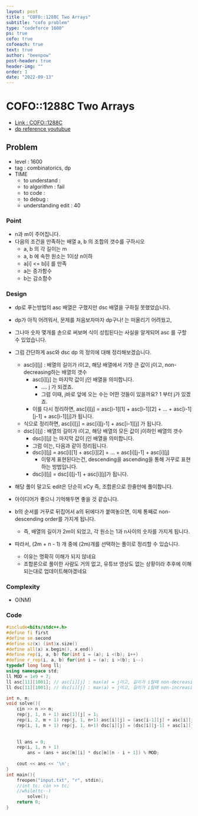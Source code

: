 ```yaml
---
layout: post
title : "COFO::1288C Two Arrays"
subtitle: "cofo problem"
type: "codeforce 1600"
ps: true
cofo: true
cofoeach: true
text: true
author: "beenpow"
post-header: true
header-img: ""
order: 1
date: "2022-09-13"
---
```

# COFO::1288C Two Arrays
- [Link : COFO::1288C](https://codeforces.com/problemset/problem/1288/C)
- [dp reference youtubue](https://www.youtube.com/watch?v=qBGoenx5CT8)

## Problem 

- level : 1600
- tag : combinatorics, dp
- TIME
  - to understand    : 
  - to algorithm     : fail
  - to code          : 
  - to debug         : 
  - understanding edit : 40

### Point
- n과 m이 주어집니다.
- 다음의 조건을 만족하는 배열 a, b 의 조합의 갯수를 구하시오
  - a, b 의 각 길이는 m
  - a, b 에 속한 원소는 1이상 n이하
  - a[i] <= b[i] 를 만족
  - a는 증가함수
  - b는 감소함수

### Design
- dp로 푸는방법의 asc 배열은 구했지만 dsc 배열을 구하질 못했었습니다.
- dp가 아직 어려워서, 문제를 처음보자마자 dp구나! 는 떠올리기 어려웠고,
- 그나마 숫자 몇개를 손으로 써보며 식이 성립된다는 사실을 알게되어 asc 를 구할 수 있었습니다.
- 그럼 간단하게 asc와 dsc dp 의 정의에 대해 정리해보겠습니다.
  - asc[i][j] : 배열의 길이가 i이고, 해당 배열에서 가장 큰 값이 j이고, non-decreasing하는 배열의 갯수
    - asc[i][j] 는 마지막 값이 j인 배열을 의미합니다.
      - ....  j 가 되겠죠.
      - 그럼 이때, j바로 앞에 오는 수는 어떤 것들이 있을까요? 1 부터 j가 있겠죠.
    - 이를 다시 정리하면, asc[i][j] = asc[i-1][1] + asc[i-1][2] + ... + asc[i-1][j-1] + asc[i-1][j]가 됩니다.
   - 식으로 정리하면, asc[i][j] = asc[i][j-1] + asc[i-1][j] 가 됩니다.
  - dsc[i][j] : 배열의 길이가 i이고, 해당 배열의 모든 값이 j이하인 배열의 갯수
    - dsc[i][j] 는 마지막 값이 j인 배열을 의미합니다.
    - 그럼 이는, 다음과 같이 정리됩니다.
    - dsc[i][j] = asc[i][1] + asc[i][2] + ... + asc[i][j-1] + asc[i][j]
	  - 이렇게 표현된다는건, descending을 ascending을 통해 거꾸로 표현하는 방법입니다.
    - dsc[i][j] = dsc[i][j-1] + asc[i][j]가 됩니다.

- 해당 풀이 말고도 edit은 단순히 xCy 즉, 조합론으로 한줄만에 풀이합니다.
- 아이디어가 좋으니 기억해두면 좋을 것 같습니다.
- b의 순서를 거꾸로 뒤집어서 a의 뒤에다가 붙여놓으면, 이제 통째로 non-descending order를 가지게 됩니다.
  - 즉, 배열의 길이가 2m이 되었고, 각 원소는 1과 n사이의 숫자를 가지게 됩니다.
- 따라서, (2m + n - 1) 개 중에 (2m)개를 선택하는 풀이로 정리할 수 있습니다.
  - 이유는 명확히 이해가 되지 않네요
  - 조합론으로 풀이한 사람도 거의 없고, 유튜브 영상도 없는 상황이라 추후에 이해되는대로 업데이트해야겠네요

### Complexity
- O(NM)

### Code

```cpp
#include<bits/stdc++.h>
#define fi first
#define se second
#define sz(x) (int)x.size()
#define all(x) x.begin(), x.end()
#define rep(i, a, b) for(int i = (a); i <(b); i++)
#define r_rep(i, a, b) for(int i = (a); i >(b); i--)
typedef long long ll;
using namespace std;
ll MOD = 1e9 + 7;
ll asc[11][1001]; // asc[i][j] : max(a) = j이고, 길이가 i일때 non-decreasing의 갯수 % 1e9 + 7
ll dsc[11][1001]; // dsc[i][j] : max(a) = j이고, 길이가 i일때 non-increasing의 갯수 % 1e9 + 7

int n, m;
void solve(){
    cin >> n >> m;
    rep(j, 1, n + 1) asc[1][j] = 1;
    rep(i, 2, m + 1) rep(j, 1, n+1) asc[i][j] = (asc[i-1][j] + asc[i][j-1]) % MOD;
    rep(i, 1, m + 1) rep(j, 1, n+1) dsc[i][j] = (dsc[i][j-1] + asc[i][j]) % MOD;
    
    
    ll ans = 0;
    rep(i, 1, n + 1)
        ans = (ans + asc[m][i] * dsc[m][n - i + 1]) % MOD;
    
    cout << ans << '\n';
}
int main(){
    freopen("input.txt", "r", stdin);
    //int tc; cin >> tc;
    //while(tc--)
        solve();
    return 0;
}

```
